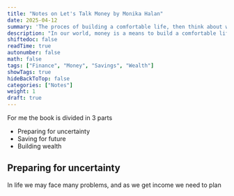 ```yaml
---
title: "Notes on Let's Talk Money by Monika Halan"
date: 2025-04-12
summary: 'The proces of building a comfortable life, then think about wealth creation.' 
description: "In our world, money is a means to build a comfortable life for us and for people around us."
shiftedoc: false
readTime: true
autonumber: false
math: false
tags: ["Finance", "Money", "Savings", "Wealth"]
showTags: true
hideBackToTop: false
categories: ["Notes"]
weight: 1
draft: true
---
```


For me the book is divided in 3 parts

- Preparing for uncertainty
- Saving for future
- Building wealth

## Preparing for uncertainty

In life we may face many problems, and as we get income we need to plan 

